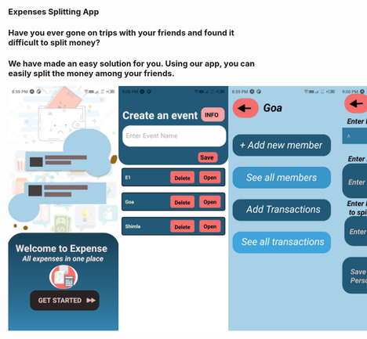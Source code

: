 ### Expenses Splitting App

### Have you ever gone on trips with your friends and found it difficult to split money?

### We have made an easy solution for you. Using our app, you can easily split the money among your friends.

<div style="display:flex;flex-direction:row;">
<img src="./ExpensesApp/assets/screenshots/s1.jpg" alt="Screenshot of App" height="500">
<img src="./ExpensesApp/assets/screenshots/s2.jpg" alt="Screenshot of App" height="500">
<img src="./ExpensesApp/assets/screenshots/s3.jpg" alt="Screenshot of App" height="500">
<img src="./ExpensesApp/assets/screenshots/s4.jpg" alt="Screenshot of App" height="500">
<img src="./ExpensesApp/assets/screenshots/s6.jpg" alt="Screenshot of App" height="500">
<img src="./ExpensesApp/assets/screenshots/s5.jpg" alt="Screenshot of App" height="500">
<img src="./ExpensesApp/assets/screenshots/s7.jpg" alt="Screenshot of App" height="500">
<img src="./ExpensesApp/assets/screenshots/s8.jpg" alt="Screenshot of App" height="500">
</div>
